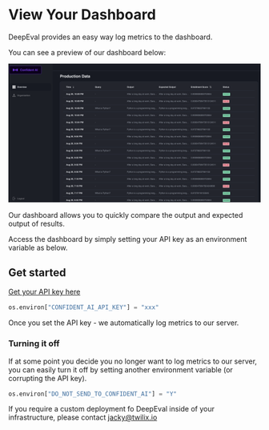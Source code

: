 # View Your Dashboard

DeepEval provides an easy way log metrics to the dashboard.

You can see a preview of our dashboard below:

![Dashboard Example](../../assets/dashboard-screenshot.png)

Our dashboard allows you to quickly compare the output and expected output of results.

Access the dashboard by simply setting your API key as an environment variable as below.

## Get started

[Get your API key here](https://app.confident-ai.com)

```python
os.environ["CONFIDENT_AI_API_KEY"] = "xxx"
```

Once you set the API key - we automatically log metrics to our server.

### Turning it off

If at some point you decide you no longer want to log metrics to our server, you can easily turn it off by setting another environment variable (or corrupting the API key).

```python
os.environ["DO_NOT_SEND_TO_CONFIDENT_AI"] = "Y"
```

If you require a custom deployment fo DeepEval inside of your infrastructure, please contact jacky@twilix.io
